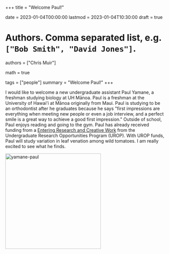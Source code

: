 +++
title = "Welcome Paul!"

date = 2023-01-04T00:00:00
lastmod = 2023-01-04T10:30:00
draft = true

# Authors. Comma separated list, e.g. `["Bob Smith", "David Jones"]`.
authors = ["Chris Muir"]

math = true

tags = ["people"]
summary = "Welcome Paul!"
+++

I would like to welcome a new undergraduate assistant Paul Yamane, a freshman studying biology at UH Mānoa. Paul is a freshman at the University of Hawai'i at Mānoa originally from Maui. Paul is studying to be an orthodontist after he graduates because he says "first impressions are everything when meeting new people or even a job interview, and a perfect smile is a great way to achieve a good first impression." Outside of school, Paul enjoys reading and going to the gym. Paul has already received funding from a [Entering Research and Creative Work](https://manoa.hawaii.edu/undergrad/urop/student-funding/erc/about/) from the Undergraduate Research Opportunities Program (UROP). With UROP funds, Paul will study variation in leaf venation among wild tomatoes. I am really excited to see what he finds.

<img alt = 'yamane-paul' width='300' src='/img/yamane-paul.jpg' ALIGN = 'center'/>
